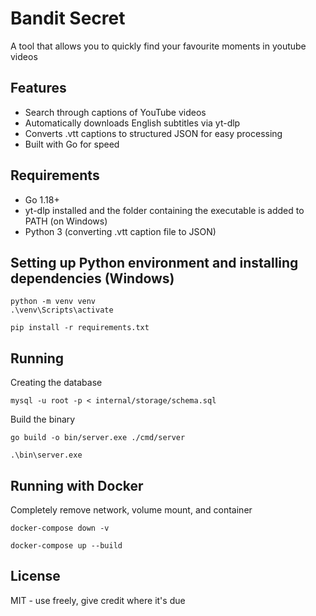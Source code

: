 # Bandit Secret
A tool that allows you to quickly find your favourite moments in youtube videos

## Features
- Search through captions of YouTube videos
- Automatically downloads English subtitles via yt-dlp
- Converts .vtt captions to structured JSON for easy processing
- Built with Go for speed

## Requirements
- Go 1.18+
- yt-dlp installed and the folder containing the executable is added to PATH (on Windows)
- Python 3 (converting .vtt caption file to JSON)

## Setting up Python environment and installing dependencies (Windows)
```
python -m venv venv
.\venv\Scripts\activate

pip install -r requirements.txt
```

## Running
Creating the database
```
mysql -u root -p < internal/storage/schema.sql
```


Build the binary 
```
go build -o bin/server.exe ./cmd/server
```

```
.\bin\server.exe
```

## Running with Docker
Completely remove network, volume mount, and container
```
docker-compose down -v
```


```
docker-compose up --build
```



## License
MIT - use freely, give credit where it's due